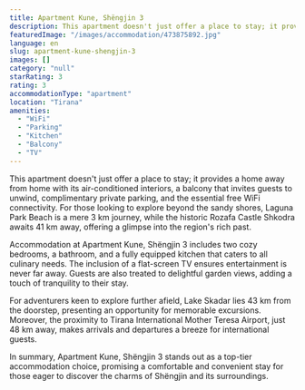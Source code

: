 ```yaml
---
title: Apartment Kune, Shëngjin 3
description: This apartment doesn't just offer a place to stay; it provides a home away from home with its air-conditioned interiors, a balcony that invites guests to unwind
featuredImage: "/images/accommodation/473875892.jpg"
language: en
slug: apartment-kune-shengjin-3
images: []
category: "null"
starRating: 3
rating: 3
accommodationType: "apartment"
location: "Tirana"
amenities:
  - "WiFi"
  - "Parking"
  - "Kitchen"
  - "Balcony"
  - "TV"
---
```


This apartment doesn't just offer a place to stay; it provides a home away from home with its air-conditioned interiors, a balcony that invites guests to unwind, complimentary private parking, and the essential free WiFi connectivity. For those looking to explore beyond the sandy shores, Laguna Park Beach is a mere 3 km journey, while the historic Rozafa Castle Shkodra awaits 41 km away, offering a glimpse into the region's rich past.

Accommodation at Apartment Kune, Shëngjin 3 includes two cozy bedrooms, a bathroom, and a fully equipped kitchen that caters to all culinary needs. The inclusion of a flat-screen TV ensures entertainment is never far away. Guests are also treated to delightful garden views, adding a touch of tranquility to their stay.

For adventurers keen to explore further afield, Lake Skadar lies 43 km from the doorstep, presenting an opportunity for memorable excursions. Moreover, the proximity to Tirana International Mother Teresa Airport, just 48 km away, makes arrivals and departures a breeze for international guests.

In summary, Apartment Kune, Shëngjin 3 stands out as a top-tier accommodation choice, promising a comfortable and convenient stay for those eager to discover the charms of Shëngjin and its surroundings.

